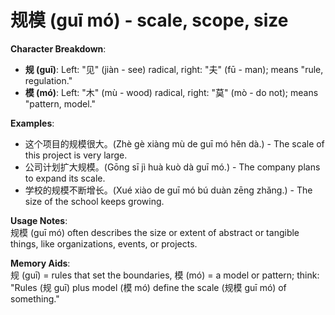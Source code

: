 # **规模 (guī mó) - scale, scope, size**

**Character Breakdown**:  
- **规 (guī)**: Left: "见" (jiàn - see) radical, right: "夫" (fū - man); means "rule, regulation."  
- **模 (mó)**: Left: "木" (mù - wood) radical, right: "莫" (mò - do not); means "pattern, model."

**Examples**:  
- 这个项目的规模很大。(Zhè gè xiàng mù de guī mó hěn dà.) - The scale of this project is very large.  
- 公司计划扩大规模。(Gōng sī jì huà kuò dà guī mó.) - The company plans to expand its scale.  
- 学校的规模不断增长。(Xué xiào de guī mó bú duàn zēng zhǎng.) - The size of the school keeps growing.

**Usage Notes**:  
规模 (guī mó) often describes the size or extent of abstract or tangible things, like organizations, events, or projects.

**Memory Aids**:  
规 (guī) = rules that set the boundaries, 模 (mó) = a model or pattern; think: "Rules (规 guī) plus model (模 mó) define the scale (规模 guī mó) of something."